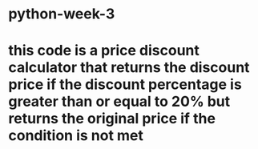 # python-week-3
# this code is a price discount calculator that returns the discount price if the discount percentage is greater than or equal to 20% but returns the original price if the condition is not met
